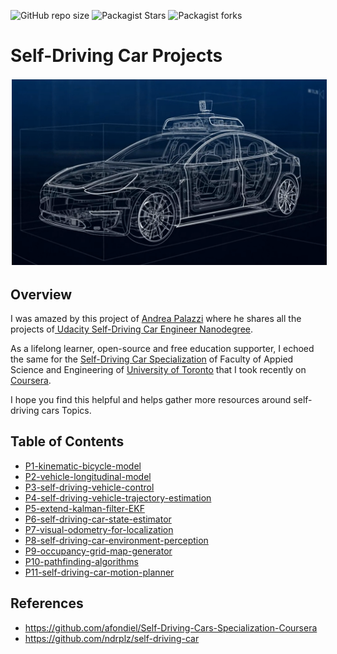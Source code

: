 ![GitHub repo size](https://img.shields.io/github/repo-size/afondiel/self-driving-car-projects.svg) ![Packagist Stars](https://img.shields.io/github/stars/afondiel/self-driving-car-projects.svg) ![Packagist forks](https://img.shields.io/github/forks/afondiel/self-driving-car-projects.svg)

# Self-Driving Car Projects

<img src="https://github.com/afondiel/Self-Driving-Cars-Specialization/blob/main/Course1-Introduction-to-Self-Driving-Cars/resources/w1/img/m0-intro.png?raw=true" width="600" style="border:0px solid #FFFFFF; padding:1px; margin:1px">

## Overview

I was amazed by this project of [Andrea Palazzi](https://github.com/ndrplz) where he shares all the projects of[ Udacity Self-Driving Car Engineer Nanodegree](https://www.udacity.com/course/self-driving-car-engineer-nanodegree--nd0013).


As a lifelong learner, open-source and free education supporter, I echoed the same for the [Self-Driving Car Specialization](https://github.com/afondiel/Self-Driving-Cars-Specialization) of Faculty of Appied Science and Engineering of [University of Toronto](https://www.autodrive.utoronto.ca/) that I took recently on [Coursera](https://www.coursera.org/specializations/self-driving-cars).

I hope you find this helpful and helps gather more resources around self-driving cars Topics. 

## Table of Contents 

- [P1-kinematic-bicycle-model](https://github.com/afondiel/self-driving-car-projects/blob/main/p1-kinematic-bicycle-model/Kinematic_Bicycle_Model.ipynb)
- [P2-vehicle-longitudinal-model](#)
- [P3-self-driving-vehicle-control](#)
- [P4-self-driving-vehicle-trajectory-estimation](#)
- [P5-extend-kalman-filter-EKF](#)
- [P6-self-driving-car-state-estimator](#)
- [P7-visual-odometry-for-localization](#)
- [P8-self-driving-car-environment-perception](#)
- [P9-occupancy-grid-map-generator](#)
- [P10-pathfinding-algorithms](#)
- [P11-self-driving-car-motion-planner](#)


## References

- https://github.com/afondiel/Self-Driving-Cars-Specialization-Coursera
- https://github.com/ndrplz/self-driving-car
